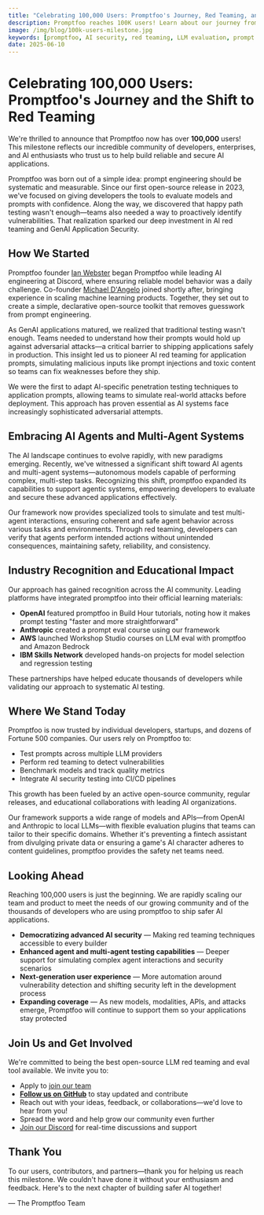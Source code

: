 ```yaml
---
title: "Celebrating 100,000 Users: Promptfoo's Journey, Red Teaming, and the Future of AI Security"
description: Promptfoo reaches 100K users! Learn about our journey from prompt evaluation to AI red teaming and what's next for AI security.
image: /img/blog/100k-users-milestone.jpg
keywords: [promptfoo, AI security, red teaming, LLM evaluation, prompt engineering, AI agents]
date: 2025-06-10
---
```


# Celebrating 100,000 Users: Promptfoo's Journey and the Shift to Red Teaming

We're thrilled to announce that Promptfoo now has over **100,000** users! This milestone reflects our incredible community of developers, enterprises, and AI enthusiasts who trust us to help build reliable and secure AI applications.

Promptfoo was born out of a simple idea: prompt engineering should be systematic and measurable. Since our first open-source release in 2023, we've focused on giving developers the tools to evaluate models and prompts with confidence. Along the way, we discovered that happy path testing wasn't enough—teams also needed a way to proactively identify vulnerabilities. That realization sparked our deep investment in AI red teaming and GenAI Application Security.

<!-- truncate -->

## How We Started

Promptfoo founder [Ian Webster](https://www.linkedin.com/in/ianww) began Promptfoo while leading AI engineering at Discord, where ensuring reliable model behavior was a daily challenge. Co-founder [Michael D'Angelo](https://www.linkedin.com/in/michaelldangelo/) joined shortly after, bringing experience in scaling machine learning products. Together, they set out to create a simple, declarative open-source toolkit that removes guesswork from prompt engineering.

As GenAI applications matured, we realized that traditional testing wasn't enough. Teams needed to understand how their prompts would hold up against adversarial attacks—a critical barrier to shipping applications safely in production. This insight led us to pioneer AI red teaming for application prompts, simulating malicious inputs like prompt injections and toxic content so teams can fix weaknesses before they ship.

We were the first to adapt AI-specific penetration testing techniques to application prompts, allowing teams to simulate real-world attacks before deployment. This approach has proven essential as AI systems face increasingly sophisticated adversarial attempts.

## Embracing AI Agents and Multi-Agent Systems

The AI landscape continues to evolve rapidly, with new paradigms emerging. Recently, we've witnessed a significant shift toward AI agents and multi-agent systems—autonomous models capable of performing complex, multi-step tasks. Recognizing this shift, promptfoo expanded its capabilities to support agentic systems, empowering developers to evaluate and secure these advanced applications effectively.

Our framework now provides specialized tools to simulate and test multi-agent interactions, ensuring coherent and safe agent behavior across various tasks and environments. Through red teaming, developers can verify that agents perform intended actions without unintended consequences, maintaining safety, reliability, and consistency.

## Industry Recognition and Educational Impact

Our approach has gained recognition across the AI community. Leading platforms have integrated promptfoo into their official learning materials:

- **OpenAI** featured promptfoo in Build Hour tutorials, noting how it makes prompt testing "faster and more straightforward"
- **Anthropic** created a prompt eval course using our framework
- **AWS** launched Workshop Studio courses on LLM eval with promptfoo and Amazon Bedrock
- **IBM Skills Network** developed hands-on projects for model selection and regression testing

These partnerships have helped educate thousands of developers while validating our approach to systematic AI testing.

## Where We Stand Today

Promptfoo is now trusted by individual developers, startups, and dozens of Fortune 500 companies. Our users rely on Promptfoo to:

- Test prompts across multiple LLM providers
- Perform red teaming to detect vulnerabilities
- Benchmark models and track quality metrics
- Integrate AI security testing into CI/CD pipelines

This growth has been fueled by an active open-source community, regular releases, and educational collaborations with leading AI organizations.

Our framework supports a wide range of models and APIs—from OpenAI and Anthropic to local LLMs—with flexible evaluation plugins that teams can tailor to their specific domains. Whether it's preventing a fintech assistant from divulging private data or ensuring a game's AI character adheres to content guidelines, promptfoo provides the safety net teams need.

## Looking Ahead

Reaching 100,000 users is just the beginning. We are rapidly scaling our team and product to meet the needs of our growing community and of the thousands of developers who are using promptfoo to ship safer AI applications.

- **Democratizing advanced AI security** — Making red teaming techniques accessible to every builder
- **Enhanced agent and multi-agent testing capabilities** — Deeper support for simulating complex agent interactions and security scenarios
- **Next-generation user experience** — More automation around vulnerability detection and shifting security left in the development process
- **Expanding coverage** — As new models, modalities, APIs, and attacks emerge, Promptfoo will continue to support them so your applications stay protected

## Join Us and Get Involved

We're committed to being the best open-source LLM red teaming and eval tool available. We invite you to:

- Apply to [join our team](https://promptfoo.dev/careers)
- [**Follow us on GitHub**](https://github.com/promptfoo/promptfoo) to stay updated and contribute
- Reach out with your ideas, feedback, or collaborations—we'd love to hear from you!
- Spread the word and help grow our community even further
- [Join our Discord](https://discord.gg/promptfoo) for real-time discussions and support

## Thank You

To our users, contributors, and partners—thank you for helping us reach this milestone. We couldn't have done it without your enthusiasm and feedback. Here's to the next chapter of building safer AI together!

— The Promptfoo Team
